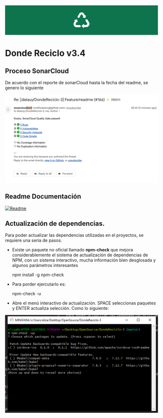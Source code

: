 

![Donde reciclo](src/assets/img/generico.png)



 # Donde Reciclo v3.4

## Proceso SonarCloud

De acuerdo con el reporte de sonarCloud hasta la fecha del readme, se genero lo siguiente

![Donde reciclo](src/assets/img/sonarcloud.jpg)

## Readme Documentación

[![Readme](https://img.shields.io/badge/readme-v3.4-blue)](https://github.com/datauy/DondeReciclo-3/)


## Actualización de dependencias.

Para poder actualizar las dependencias utilizadas en el proyectos, se requiere una seria de pasos.

- Existe un paquete no oficial llamado <b> npm-check </b> que mejora considerablemente el sistema de actualización de dependencias de NPM, con un sistema interactivo, mucha información bien desglosada y algunos parámetros interesantes

    npm install -g npm-check

- Para porder ejercutarlo es:

    npm-check -u 

- Abre el menú interactivo de actualización. SPACE seleccionas paquetes y ENTER actualiza selección. Como lo siguiente:


![Donde reciclo](src/assets/img/Act-Dep.png)
